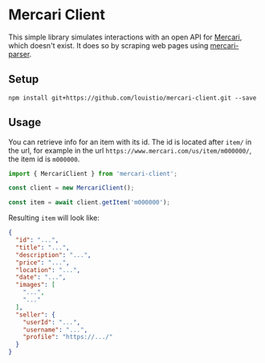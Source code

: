 # Mercari Client
This simple library simulates interactions with an open API for [Mercari](https://www.mercari.com/), which doesn't exist. It does so by scraping web pages using [mercari-parser](https://github.com/louistio/mercari-parser).

## Setup
```console
npm install git+https://github.com/louistio/mercari-client.git --save
```

## Usage
You can retrieve info for an item with its id. The id is located after `item/` in the url, for example in the url `https://www.mercari.com/us/item/m000000/`, the item id is `m000000`.
```js
import { MercariClient } from 'mercari-client';

const client = new MercariClient();

const item = await client.getItem('m000000');
```

Resulting `item` will look like:
```json
{
  "id": "...",
  "title": "...",
  "description": "...",
  "price": "...",
  "location": "...",
  "date": "...",
  "images": [
    "...",
    "..."
  ],
  "seller": {
    "userId": "...",
    "username": "...",
    "profile": "https://.../"
  }
}
```